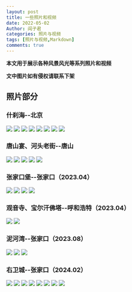 ```yaml
---
layout: post
title: 一些照片和视频
date: 2022-05-02
Author: 阎子君
categories: 照片与视频
tags: [照片与视频,Markdown]
comments: true
---
```


**本文用于展示各种风景风光等系列照片和视频**

**文中图片如有侵权请联系下架**

## 照片部分

### 什刹海--北京

<img src="/images/PV/1.jpeg"/>

<img src="/images/PV/2.jpeg"/>

<img src="/images/PV/3.jpeg"/>

<img src="/images/PV/4.jpeg"/>

<img src="/images/PV/5.jpeg"/>

<img src="/images/PV/6.jpeg"/>

<img src="/images/PV/7.jpeg"/>

<img src="/images/PV/8.jpeg"/>

### 唐山宴、河头老街--唐山

<img src="/images/PV/9.jpeg"/>

<img src="/images/PV/10.jpeg"/>

<img src="/images/PV/ts3.jpeg"/>

<img src="/images/PV/ts4.jpeg"/>

<img src="/images/PV/ts5.jpeg"/>

### 张家口堡--张家口（2023.04）

<img src="/images/PV/zjk1.jpeg"/>

<img src="/images/PV/zjk2.jpeg"/>

<img src="/images/PV/zjk3.jpeg"/>

<img src="/images/PV/zjk4.jpeg"/>

### 观音寺、宝尔汗佛塔--呼和浩特（2023.04）

<img src="/images/PV/gys.jpeg"/>

<img src="/images/PV/behft.jpeg"/>

### 泥河湾--张家口（2023.08）

<img src="/images/PV/nhw1.jpeg"/>

<img src="/images/PV/nhw2.jpeg"/>

<img src="/images/PV/nhw3.jpeg"/>

### 右卫城--张家口（2024.02）

<img src="/images/PV/ywc1.jpeg"/>

<img src="/images/PV/ywc2.jpeg"/>

<img src="/images/PV/ywc3.jpeg"/>

<img src="/images/PV/ywc4.jpeg"/>

<img src="/images/PV/ywc5.jpeg"/>

<img src="/images/PV/ywc6.jpeg"/>

<img src="/images/PV/ywc7.jpeg"/>

<img src="/images/PV/ywc8.jpeg"/>
